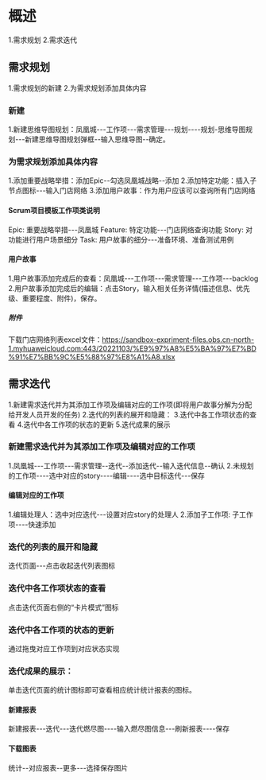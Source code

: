# 概述
1.需求规划
2.需求迭代

## 需求规划
1.需求规划的新建
2.为需求规划添加具体内容

### 新建
1.新建思维导图规划：凤凰城---工作项---需求管理---规划----规划-思维导图规划---新建思维导图规划弹框--输入思维导图--确定。

### 为需求规划添加具体内容
1.添加重要战略举措：添加Epic--勾选凤凰城战略--添加
2.添加特定功能：插入子节点图标---输入门店网络
3.添加用户故事：作为用户应该可以查询所有门店网络

#### Scrum项目模板工作项类说明
Epic: 重要战略举措---凤凰城
Feature: 特定功能---门店网络查询功能
Story: 对功能进行用户场景细分
Task:  用户故事的细分---准备环境、准备测试用例

#### 用户故事
1.用户故事添加完成后的查看：凤凰城---工作项---需求管理---工作项---backlog
2.用户故事添加完成后的编辑：点击Story，输入相关任务详情(描述信息、优先级、重要程度、附件)，保存。

##### 附件
下载门店网络列表excel文件：https://sandbox-expriment-files.obs.cn-north-1.myhuaweicloud.com:443/20221103/%E9%97%A8%E5%BA%97%E7%BD%91%E7%BB%9C%E5%88%97%E8%A1%A8.xlsx

## 需求迭代
1.新建需求迭代并为其添加工作项及编辑对应的工作项(即将用户故事分解为分配给开发人员开发的任务)
2.迭代的列表的展开和隐藏：
3.迭代中各工作项状态的查看
4.迭代中各工作项的状态的更新
5.迭代成果的展示

### 新建需求迭代并为其添加工作项及编辑对应的工作项
1.凤凰城---工作项---需求管理--迭代--添加迭代--输入迭代信息--确认
2.未规划的工作项----选中对应的story----编辑----选中目标迭代---保存

#### 编辑对应的工作项
1.编辑处理人：选中对应迭代---设置对应story的处理人
2.添加子工作项: 子工作项----快速添加

### 迭代的列表的展开和隐藏
   迭代页面---点击收起迭代列表图标

### 迭代中各工作项状态的查看
   点击迭代页面右侧的“卡片模式”图标

### 迭代中各工作项的状态的更新
   通过拖曳对应工作项到对应状态实现

### 迭代成果的展示：
   单击迭代页面的统计图标即可查看相应统计统计报表的图标。

#### 新建报表
新建报表---迭代---迭代燃尽图----输入燃尽图信息---刷新报表----保存

#### 下载图表
统计--对应报表--更多---选择保存图片